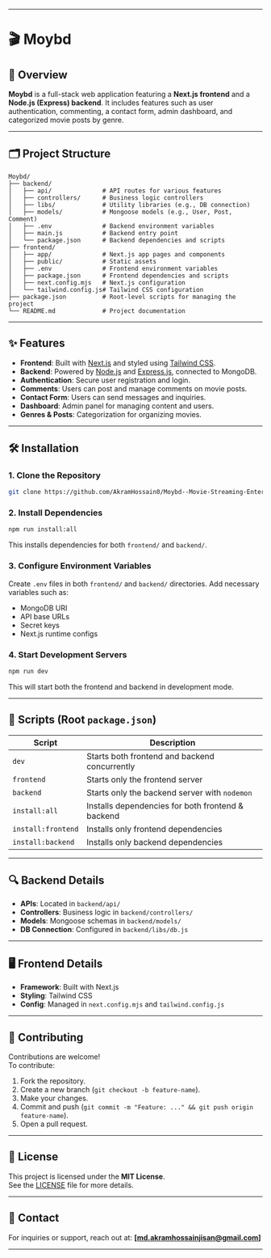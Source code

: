 
---

# 🎬 Moybd

## 📌 Overview

**Moybd** is a full-stack web application featuring a **Next.js frontend** and a **Node.js (Express) backend**. It includes features such as user authentication, commenting, a contact form, admin dashboard, and categorized movie posts by genre.

---

## 🗂️ Project Structure

```
Moybd/
├── backend/
│   ├── api/              # API routes for various features
│   ├── controllers/      # Business logic controllers
│   ├── libs/             # Utility libraries (e.g., DB connection)
│   ├── models/           # Mongoose models (e.g., User, Post, Comment)
│   ├── .env              # Backend environment variables
│   ├── main.js           # Backend entry point
│   └── package.json      # Backend dependencies and scripts
├── frontend/
│   ├── app/              # Next.js app pages and components
│   ├── public/           # Static assets
│   ├── .env              # Frontend environment variables
│   ├── package.json      # Frontend dependencies and scripts
│   ├── next.config.mjs   # Next.js configuration
│   └── tailwind.config.js# Tailwind CSS configuration
├── package.json          # Root-level scripts for managing the project
└── README.md             # Project documentation
```

---

## ✨ Features

- **Frontend**: Built with [Next.js](https://nextjs.org/) and styled using [Tailwind CSS](https://tailwindcss.com/).
- **Backend**: Powered by [Node.js](https://nodejs.org/) and [Express.js](https://expressjs.com/), connected to MongoDB.
- **Authentication**: Secure user registration and login.
- **Comments**: Users can post and manage comments on movie posts.
- **Contact Form**: Users can send messages and inquiries.
- **Dashboard**: Admin panel for managing content and users.
- **Genres & Posts**: Categorization for organizing movies.

---

## 🛠️ Installation

### 1. Clone the Repository

```bash
git clone https://github.com/AkramHossain0/Moybd--Movie-Streaming-Entertainment-Platform
```

### 2. Install Dependencies

```bash
npm run install:all
```

This installs dependencies for both `frontend/` and `backend/`.

### 3. Configure Environment Variables

Create `.env` files in both `frontend/` and `backend/` directories. Add necessary variables such as:

- MongoDB URI
- API base URLs
- Secret keys
- Next.js runtime configs

### 4. Start Development Servers

```bash
npm run dev
```

This will start both the frontend and backend in development mode.

---

## 📜 Scripts (Root `package.json`)

| Script             | Description                                      |
|--------------------|--------------------------------------------------|
| `dev`              | Starts both frontend and backend concurrently    |
| `frontend`         | Starts only the frontend server                  |
| `backend`          | Starts only the backend server with `nodemon`   |
| `install:all`      | Installs dependencies for both frontend & backend |
| `install:frontend` | Installs only frontend dependencies              |
| `install:backend`  | Installs only backend dependencies               |

---

## 🔍 Backend Details

- **APIs**: Located in `backend/api/`
- **Controllers**: Business logic in `backend/controllers/`
- **Models**: Mongoose schemas in `backend/models/`
- **DB Connection**: Configured in `backend/libs/db.js`

---

## 🖥️ Frontend Details

- **Framework**: Built with Next.js
- **Styling**: Tailwind CSS
- **Config**: Managed in `next.config.mjs` and `tailwind.config.js`

---

## 🤝 Contributing

Contributions are welcome!  
To contribute:

1. Fork the repository.
2. Create a new branch (`git checkout -b feature-name`).
3. Make your changes.
4. Commit and push (`git commit -m "Feature: ..." && git push origin feature-name`).
5. Open a pull request.

---

## 📝 License

This project is licensed under the **MIT License**.  
See the [LICENSE](./LICENSE) file for more details.

---

## 📧 Contact

For inquiries or support, reach out at: **[md.akramhossainjisan@gmail.com]**

---
